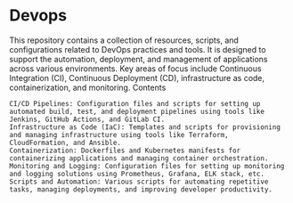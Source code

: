 # Devops

This repository contains a collection of resources, scripts, and configurations related to DevOps practices and tools. It is designed to support the automation, deployment, and management of applications across various environments. Key areas of focus include Continuous Integration (CI), Continuous Deployment (CD), infrastructure as code, containerization, and monitoring.
Contents

    CI/CD Pipelines: Configuration files and scripts for setting up automated build, test, and deployment pipelines using tools like Jenkins, GitHub Actions, and GitLab CI.
    Infrastructure as Code (IaC): Templates and scripts for provisioning and managing infrastructure using tools like Terraform, CloudFormation, and Ansible.
    Containerization: Dockerfiles and Kubernetes manifests for containerizing applications and managing container orchestration.
    Monitoring and Logging: Configuration files for setting up monitoring and logging solutions using Prometheus, Grafana, ELK stack, etc.
    Scripts and Automation: Various scripts for automating repetitive tasks, managing deployments, and improving developer productivity.
